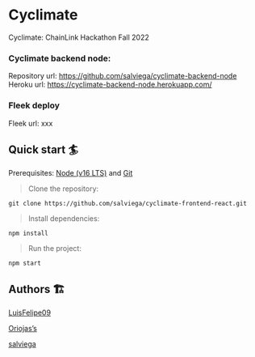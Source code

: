 # Cyclimate

Cyclimate: ChainLink Hackathon Fall 2022

### Cyclimate backend node:

Repository url: https://github.com/salviega/cyclimate-backend-node
Heroku url: https://cyclimate-backend-node.herokuapp.com/

### Fleek deploy

Fleek url: xxx

## Quick start 🏄

Prerequisites: [Node (v16 LTS)](https://nodejs.org/en/download/) and [Git](https://git-scm.com/downloads)

> Clone the repository:

```
git clone https://github.com/salviega/cyclimate-frontend-react.git
```

> Install dependencies:

```
npm install
```

> Run the project:

```
npm start
```

## Authors 🏗

[LuisFelipe09](https://github.com/LuisFelipe09)

[Oriojas’s](https://github.com/Oriojas)

[salviega](https://github.com/salviega)
